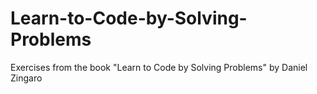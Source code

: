 # Learn-to-Code-by-Solving-Problems
Exercises from the book "Learn to Code by Solving Problems" by Daniel Zingaro
